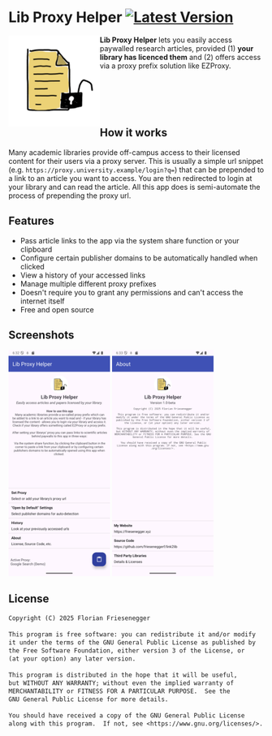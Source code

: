 # Lib Proxy Helper [![Latest Version](https://img.shields.io/github/v/release/frieseneggerf/link2lib)](https://github.com/frieseneggerf/link2lib/releases/latest)

<img alt="App Icon, paper with lock" src="/metadata/en-US/images/icon.png" align="left" width="180">

**Lib Proxy Helper** lets you easily access paywalled research articles, provided (1) **your library has licenced them** and (2) offers access via a proxy prefix solution like EZProxy.

<br>
<br>
<br>
<br>

## How it works
Many academic libraries provide off-campus access to their licensed content for their users via a proxy server. This is usually a simple url snippet (e.g. `https://proxy.university.example/login?q=`) that can be prepended to a link to an article you want to access. You are then redirected to login at your library and can read the article. All this app does is semi-automate the process of prepending the proxy url.

## Features
- Pass article links to the app via the system share function or your clipboard
- Configure certain publisher domains to be automatically handled when clicked
- View a history of your accessed links
- Manage multiple different proxy prefixes
- Doesn't require you to grant any permissions and can't access the internet itself
- Free and open source

## Screenshots
[<img src="/metadata/en-US/images/phoneScreenshots/1.png" width="200">](/metadata/en-US/images/phoneScreenshots/1.png)
[<img src="/metadata/en-US/images/phoneScreenshots/2.png" width="200">](/metadata/en-US/images/phoneScreenshots/2.png)


## License
```
Copyright (C) 2025 Florian Friesenegger

This program is free software: you can redistribute it and/or modify
it under the terms of the GNU General Public License as published by
the Free Software Foundation, either version 3 of the License, or
(at your option) any later version.

This program is distributed in the hope that it will be useful,
but WITHOUT ANY WARRANTY; without even the implied warranty of
MERCHANTABILITY or FITNESS FOR A PARTICULAR PURPOSE.  See the
GNU General Public License for more details.

You should have received a copy of the GNU General Public License
along with this program.  If not, see <https://www.gnu.org/licenses/>.
```
